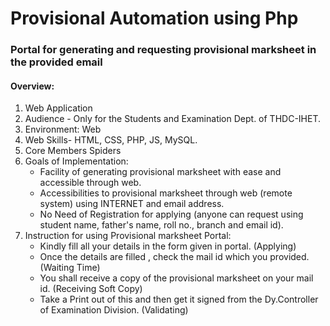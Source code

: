 # Provisional Automation using Php
### Portal for generating and requesting provisional marksheet in the provided email
#### Overview:
1. Web Application
2. Audience - Only for the Students and Examination Dept. of THDC-IHET. 
3. Environment: Web 
4. Web Skills- HTML, CSS, PHP, JS, MySQL.
5. Core Members Spiders
6. Goals of Implementation:
    - Facility of generating provisional marksheet with ease and accessible through web.
    - Accessibilities to provisional marksheet through web (remote system) using INTERNET and email address.
    - No Need of Registration for applying (anyone can request using student name, father's name, roll no., branch and email id).
7. Instruction for using Provisional marksheet Portal:
    - Kindly fill all your details in the form given in portal. (Applying)
    - Once the details are filled , check the mail id which you provided. (Waiting Time)
    - You shall receive a copy of the provisional marksheet on your mail id. (Receiving Soft Copy)
    - Take a Print out of this and then get it signed from the Dy.Controller of Examination Division. (Validating) 
